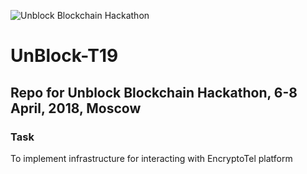 ![Unblock Blockchain Hackathon](https://bitnovosti.com/wp-content/uploads/2018/04/photo_2018-04-02_20-02-52-768x403.jpg)
# UnBlock-T19

## Repo for Unblock Blockchain Hackathon, 6-8 April, 2018, Moscow

### Task

To implement infrastructure for interacting with EncryptoTel platform
